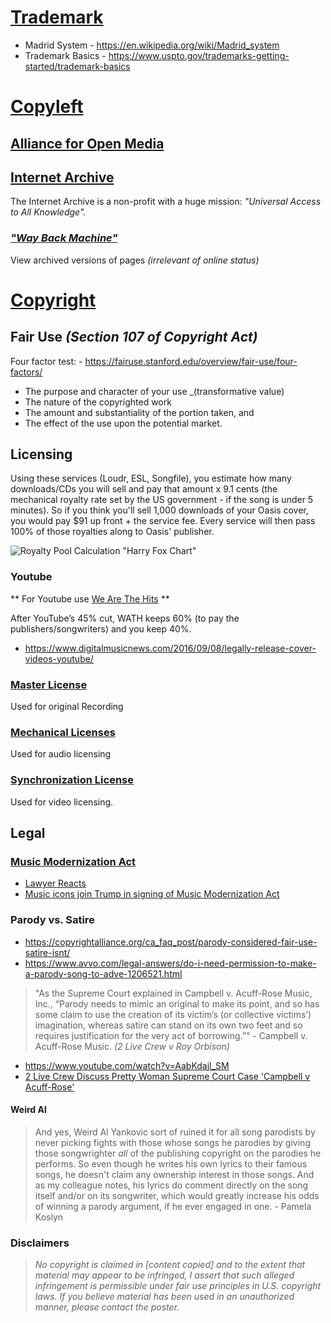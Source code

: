 # [Trademark](https://en.wikipedia.org/wiki/Trademark)

  - Madrid System - https://en.wikipedia.org/wiki/Madrid_system
  - Trademark Basics - https://www.uspto.gov/trademarks-getting-started/trademark-basics


# [Copyleft](https://en.wikipedia.org/wiki/Copyleft)

## [Alliance for Open Media](https://en.wikipedia.org/wiki/Alliance_for_Open_Media)


## [Internet Archive](https://archive.org)

The Internet Archive is a non-profit with a huge mission: _"Universal Access to All Knowledge"._


### [_"Way Back Machine"_](https://archive.org/web/)

View archived versions of pages _(irrelevant of online status)_


# [Copyright](https://en.wikipedia.org/wiki/Copyright)


## Fair Use _(Section 107 of Copyright Act)_

Four factor test: - https://fairuse.stanford.edu/overview/fair-use/four-factors/

  - The purpose and character of your use _(transformative value)
  - The nature of the copyrighted work
  - The amount and substantiality of the portion taken, and
  - The effect of the use upon the potential market.


## Licensing

  Using these services (Loudr, ESL, Songfile), you estimate how many downloads/CDs you will sell and pay that amount x 9.1 cents (the mechanical royalty rate set by the US government - if the song is
  under 5 minutes). So if you think you'll sell 1,000 downloads of your Oasis cover, you would pay $91 up front + the service fee. Every service will then pass 100% of those royalties along to Oasis'
  publisher.


![Royalty Pool Calculation "Harry Fox Chart"](https://aristake.com/posts/images/harry-fox-chart.png)


### Youtube

** For Youtube use [We Are The Hits](https://www.wearethehits.com) **

After YouTube’s 45% cut, WATH keeps 60% (to pay the publishers/songwriters) and you keep 40%.

  - https://www.digitalmusicnews.com/2016/09/08/legally-release-cover-videos-youtube/


### [Master License](https://www.easysonglicensing.com/pages/help/articles/music-licensing/what-is-a-master-license.aspx)

Used for original Recording


### [Mechanical Licenses](https://www.easysonglicensing.com/pages/help/articles/music-licensing/what-is-a-mechanical-license.aspx)

Used for audio licensing


### [Synchronization License](https://www.easysonglicensing.com/pages/help/articles/music-licensing/what-is-a-synchronization-license.aspx)

Used for video licensing.


## Legal

### [Music Modernization Act](https://en.wikipedia.org/wiki/Music_Modernization_Act)

  - [Lawyer Reacts](https://www.youtube.com/watch?v=ykazv-o_w0s)
  - [Music icons join Trump in signing of Music Modernization Act](https://www.youtube.com/watch?v=vTqiS7WCGqY)


### Parody vs. Satire

  - https://copyrightalliance.org/ca_faq_post/parody-considered-fair-use-satire-isnt/
  - https://www.avvo.com/legal-answers/do-i-need-permission-to-make-a-parody-song-to-adve-1206521.html

> "As the Supreme Court explained in Campbell v. Acuff-Rose Music, Inc., “Parody needs to mimic an original to make its point, and so has some claim to use the creation of its victim’s (or collective victims’) imagination, whereas satire can stand on its own two feet and so requires justification for the very act of borrowing.”" - Campbell v. Acuff-Rose Music. _(2 Live Crew v Roy Orbison)_

  - https://www.youtube.com/watch?v=AabKdajl_SM
  - [2 Live Crew Discuss Pretty Woman Supreme Court Case 'Campbell v Acuff-Rose'](https://www.youtube.com/watch?v=CRssktqjvOk)


#### Weird Al

> And yes, Weird Al Yankovic sort of ruined it for all song parodists by never picking fights with those whose songs he parodies by giving those songwrighter _all_ of the publishing copyright on the parodies he performs. So even though he writes his own lyrics to their famous songs, he doesn't claim any ownership interest in those songs. And as my colleague notes, his lyrics do comment directly on the song itself and/or on its songwriter, which would greatly increase his odds of winning a parody argument, if he ever engaged in one. - Pamela Koslyn


### Disclaimers

> _No copyright is claimed in [content copied] and to the extent that material may appear to be infringed, I assert that such alleged infringement is permissible under fair use principles in U.S. copyright laws. If you believe material has been used in an unauthorized manner, please contact the poster._
